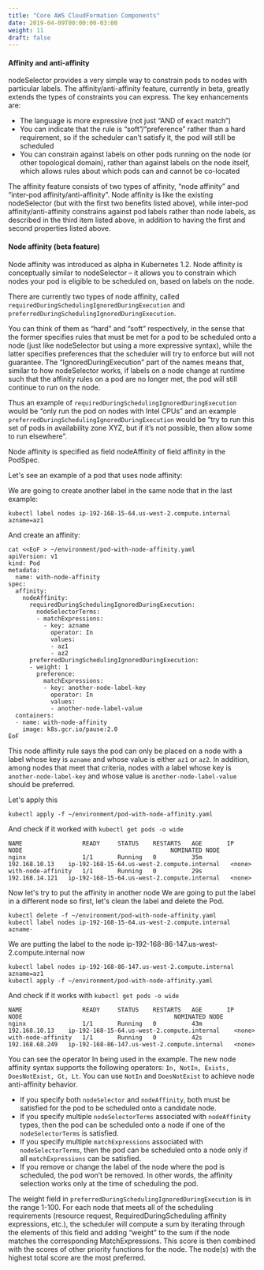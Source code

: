 ```yaml
---
title: "Core AWS CloudFormation Components"
date: 2019-04-09T00:00:00-03:00
weight: 11
draft: false
---
```


#### Affinity and anti-affinity
nodeSelector provides a very simple way to constrain pods to nodes with particular labels. The affinity/anti-affinity feature, currently in beta, greatly extends the types of constraints you can express. The key enhancements are:

- The language is more expressive (not just “AND of exact match”)
- You can indicate that the rule is “soft”/“preference” rather than a hard requirement, so if the scheduler can’t satisfy it, the pod will still be scheduled
- You can constrain against labels on other pods running on the node (or other topological domain), rather than against labels on the node itself, which allows rules about which pods can and cannot be co-located

The affinity feature consists of two types of affinity, “node affinity” and “inter-pod affinity/anti-affinity”. Node affinity is like the existing nodeSelector (but with the first two benefits listed above), while inter-pod affinity/anti-affinity constrains against pod labels rather than node labels, as described in the third item listed above, in addition to having the first and second properties listed above.

#### Node affinity (beta feature)
Node affinity was introduced as alpha in Kubernetes 1.2. Node affinity is conceptually similar to nodeSelector – it allows you to constrain which nodes your pod is eligible to be scheduled on, based on labels on the node.

There are currently two types of node affinity, called `requiredDuringSchedulingIgnoredDuringExecution` and `preferredDuringSchedulingIgnoredDuringExecution`. 

You can think of them as “hard” and “soft” respectively, in the sense that the former specifies rules that must be met for a pod to be scheduled onto a node (just like nodeSelector but using a more expressive syntax), while the latter specifies preferences that the scheduler will try to enforce but will not guarantee. The “IgnoredDuringExecution” part of the names means that, similar to how nodeSelector works, if labels on a node change at runtime such that the affinity rules on a pod are no longer met, the pod will still continue to run on the node. 

Thus an example of `requiredDuringSchedulingIgnoredDuringExecution` would be “only run the pod on nodes with Intel CPUs” and an example `preferredDuringSchedulingIgnoredDuringExecution` would be “try to run this set of pods in availability zone XYZ, but if it’s not possible, then allow some to run elsewhere”.

Node affinity is specified as field nodeAffinity of field affinity in the PodSpec.


Let's see an example of a pod that uses node affinity:

We are going to create another label in the same node that in the last example:
```
kubectl label nodes ip-192-168-15-64.us-west-2.compute.internal azname=az1
```
And create an affinity:
```
cat <<EoF > ~/environment/pod-with-node-affinity.yaml
apiVersion: v1
kind: Pod
metadata:
  name: with-node-affinity
spec:
  affinity:
    nodeAffinity:
      requiredDuringSchedulingIgnoredDuringExecution:
        nodeSelectorTerms:
        - matchExpressions:
          - key: azname
            operator: In
            values:
            - az1
            - az2
      preferredDuringSchedulingIgnoredDuringExecution:
      - weight: 1
        preference:
          matchExpressions:
          - key: another-node-label-key
            operator: In
            values:
            - another-node-label-value
  containers:
  - name: with-node-affinity
    image: k8s.gcr.io/pause:2.0
EoF
```

This node affinity rule says the pod can only be placed on a node with a label whose key is `azname` and whose value is either `az1` or `az2`. In addition, among nodes that meet that criteria, nodes with a label whose key is `another-node-label-key` and whose value is `another-node-label-value` should be preferred.

Let's apply this 
```
kubectl apply -f ~/environment/pod-with-node-affinity.yaml
```
And check if it worked with `kubectl get pods -o wide`
```
NAME                 READY     STATUS    RESTARTS   AGE       IP               NODE                                          NOMINATED NODE
nginx                1/1       Running   0          35m       192.168.10.13    ip-192-168-15-64.us-west-2.compute.internal   <none>
with-node-affinity   1/1       Running   0          29s       192.168.14.121   ip-192-168-15-64.us-west-2.compute.internal   <none>
```
Now let's try to put the affinity in another node
We are going to put the label in a different node so first, let's clean the label and delete the Pod.
```
kubectl delete -f ~/environment/pod-with-node-affinity.yaml
kubectl label nodes ip-192-168-15-64.us-west-2.compute.internal azname-
```
We are putting the label to the node ip-192-168-86-147.us-west-2.compute.internal now
```
kubectl label nodes ip-192-168-86-147.us-west-2.compute.internal azname=az1
kubectl apply -f ~/environment/pod-with-node-affinity.yaml
```
And check if it works with `kubectl get pods -o wide` 
```
NAME                 READY     STATUS    RESTARTS   AGE       IP               NODE                                           NOMINATED NODE
nginx                1/1       Running   0          43m       192.168.10.13    ip-192-168-15-64.us-west-2.compute.internal    <none>
with-node-affinity   1/1       Running   0          42s       192.168.68.249   ip-192-168-86-147.us-west-2.compute.internal   <none>
```

You can see the operator In being used in the example. The new node affinity syntax supports the following operators: `In, NotIn, Exists, DoesNotExist, Gt, Lt`. You can use `NotIn` and `DoesNotExist` to achieve node anti-affinity behavior.

- If you specify both `nodeSelector` and `nodeAffinity`, both must be satisfied for the pod to be scheduled onto a candidate node.
- If you specify multiple `nodeSelectorTerms` associated with `nodeAffinity` types, then the pod can be scheduled onto a node if one of the `nodeSelectorTerms` is satisfied.
- If you specify multiple `matchExpressions` associated with `nodeSelectorTerms`, then the pod can be scheduled onto a node only if all `matchExpressions` can be satisfied.
- If you remove or change the label of the node where the pod is scheduled, the pod won’t be removed. In other words, the affinity selection works only at the time of scheduling the pod.

The weight field in `preferredDuringSchedulingIgnoredDuringExecution` is in the range 1-100. For each node that meets all of the scheduling requirements (resource request, RequiredDuringScheduling affinity expressions, etc.), the scheduler will compute a sum by iterating through the elements of this field and adding “weight” to the sum if the node matches the corresponding MatchExpressions. This score is then combined with the scores of other priority functions for the node. The node(s) with the highest total score are the most preferred.
